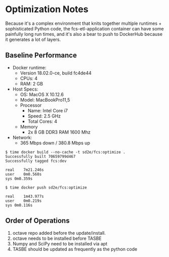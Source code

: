 # Optimization Notes

Because it's a complex environment that knits together multiple runtimes + 
sophisticated Python code, the fcs-etl-application container can have some
painfully long run times, and it's also a bear to push to DockerHub because
it generates a lot of layers. 

## Baseline Performance

* Docker runtime:
    * Version 18.02.0-ce, build fc4de44
    * CPUs: 4
    * RAM: 2 GB
* Host Specs:
    * OS: MacOS X 10.12.6
    * Model: MacBookPro11,5
    * Processor
        * Name: Intel Core i7
        * Speed: 2.5 GHz
        * Total Cores: 4
    * Memory
        * 2x 8 GB DDR3 RAM 1600 Mhz
* Network:
    * 365 Mbps down / 380.8 Mbps up

```shell
$ time docker build --no-cache -t sd2e/fcs:optimize .
Successfully built 70659799d467
Successfully tagged fcs:dev

real    7m21.246s
user    0m0.560s
sys 0m0.359s

$ time docker push sd2e/fcs:optimize

real    1m43.977s
user    0m0.219s
sys 0m0.116s
```

## Order of Operations

1. octave repo added before the update/install.
2. octave needs to be installed before TASBE
3. Numpy and SciPy need to be installed via apt
3. TASBE should be updated as frequently as the python code


